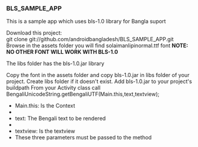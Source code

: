 <h3>BLS_SAMPLE_APP</h3>
<p> This is a sample app which uses bls-1.0 library for Bangla suport</p>
<p>
Download this project: <br/>
git clone git://github.com/androidbangladesh/BLS_SAMPLE_APP.git <br/>
Browse in the assets folder you will find solaimanlipinormal.ttf font <b> NOTE: NO OTHER FONT WILL WORK WITH BLS-1.0 </b> 
</p>
<p>
The libs folder has the bls-1.0.jar library
</p>
<p>
Copy the font in the assets folder and copy bls-1.0.jar in libs folder of your project. Create libs folder if it doesn't exist.
Add bls-1.0.jar to your project's buildpath
From your Activity class call <br />
BengaliUnicodeString.getBengaliUTF(Main.this,text,textview); <br/>
<ul>
<li>Main.this: Is the Context <li/>
<li> text: The Bengali text to be rendered <li/>
<li> textview: Is the textview <li/>
These three parameters must be passed to the method
</ul>
</p>
